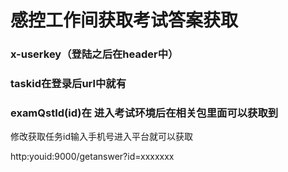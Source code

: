 # 感控工作间获取考试答案获取
### x-userkey（登陆之后在header中）
### taskid在登录后url中就有
### examQstId(id)在 进入考试环境后在相关包里面可以获取到

修改获取任务id输入手机号进入平台就可以获取

http:youid:9000/getanswer?id=xxxxxxx

